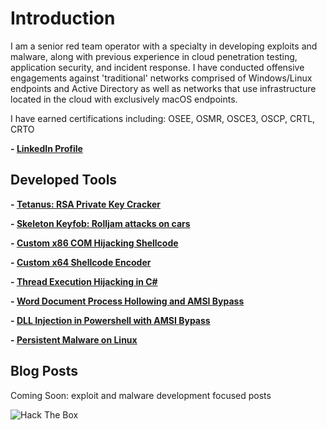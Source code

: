 # Introduction

I am a senior red team operator with a specialty in developing exploits and malware, along with previous experience in cloud penetration testing, application security, and incident response. I have conducted offensive engagements against 'traditional' networks comprised of Windows/Linux endpoints and Active Directory as well as networks that use infrastructure located in the cloud with exclusively macOS endpoints.

I have earned certifications including: OSEE, OSMR, OSCE3, OSCP, CRTL, CRTO

**- [LinkedIn Profile](https://linkedin.com/in/cole-houston-1a91b2170)**

## Developed Tools
**- [Tetanus: RSA Private Key Cracker](https://github.com/ForeverAnApple/Tetanus)**

**- [Skeleton Keyfob: Rolljam attacks on cars](https://github.com/ColeHouston/skeleton-keyfob)**

**- [Custom x86 COM Hijacking Shellcode](https://github.com/ColeHouston/x86-com-hijack-shellcode)**

**- [Custom x64 Shellcode Encoder](https://github.com/ColeHouston/x64-shellcode-encoder)**

**- [Thread Execution Hijacking in C#](https://github.com/ColeHouston/thread-hijacking-in-csharp)**

**- [Word Document Process Hollowing and AMSI Bypass](https://github.com/ColeHouston/word-vba-process-hollowing)**

**- [DLL Injection in Powershell with AMSI Bypass](https://github.com/ColeHouston/Powershell-DLL-Injection)**

**- [Persistent Malware on Linux](https://github.com/ColeHouston/linux-persistence-malware)**


## Blog Posts
Coming Soon: exploit and malware development focused posts


![Hack The Box](https://www.hackthebox.eu/badge/image/114142)
